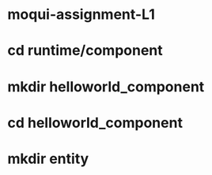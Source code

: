 # moqui-assignment-L1
# cd runtime/component
# mkdir helloworld_component
# cd helloworld_component
# mkdir entity
